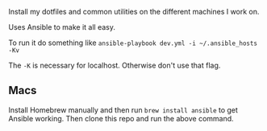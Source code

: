 Install my dotfiles and common utilities on the different machines I work on.

Uses Ansible to make it all easy.

To run it do something like `ansible-playbook dev.yml -i ~/.ansible_hosts -Kv`

The `-K` is necessary for localhost. Otherwise don't use that flag.

## Macs
Install Homebrew manually and then run `brew install ansible` to get
Ansible working. Then clone this repo and run the above command.
